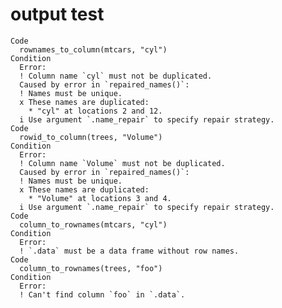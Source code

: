 # output test

    Code
      rownames_to_column(mtcars, "cyl")
    Condition
      Error:
      ! Column name `cyl` must not be duplicated.
      Caused by error in `repaired_names()`:
      ! Names must be unique.
      x These names are duplicated:
        * "cyl" at locations 2 and 12.
      i Use argument `.name_repair` to specify repair strategy.
    Code
      rowid_to_column(trees, "Volume")
    Condition
      Error:
      ! Column name `Volume` must not be duplicated.
      Caused by error in `repaired_names()`:
      ! Names must be unique.
      x These names are duplicated:
        * "Volume" at locations 3 and 4.
      i Use argument `.name_repair` to specify repair strategy.
    Code
      column_to_rownames(mtcars, "cyl")
    Condition
      Error:
      ! `.data` must be a data frame without row names.
    Code
      column_to_rownames(trees, "foo")
    Condition
      Error:
      ! Can't find column `foo` in `.data`.

